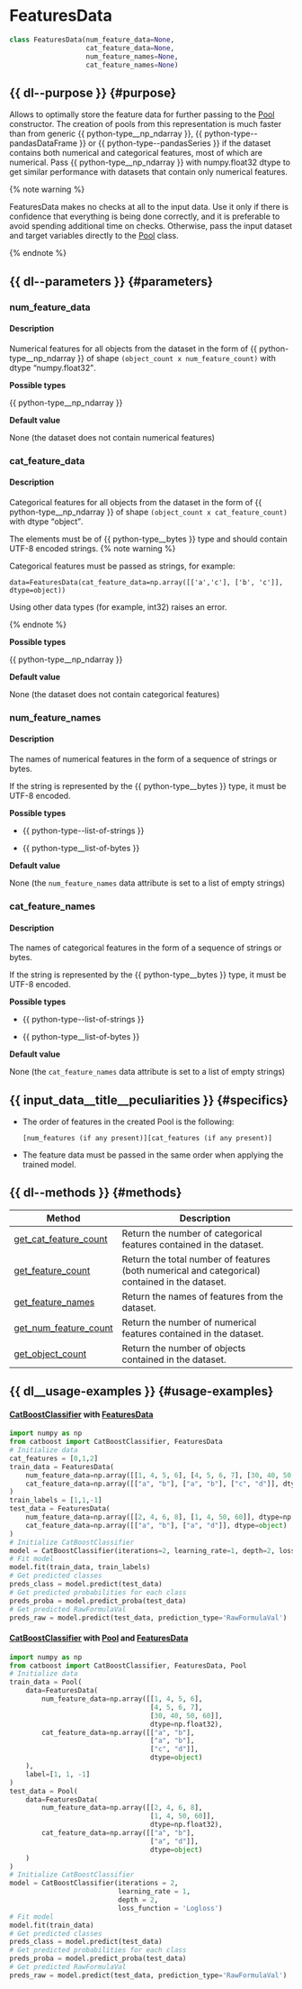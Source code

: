 # FeaturesData

```python
class FeaturesData(num_feature_data=None,
                   cat_feature_data=None,
                   num_feature_names=None,
                   cat_feature_names=None)
```

## {{ dl--purpose }} {#purpose}

Allows to optimally store the feature data for further passing to the [Pool](python-reference_pool.md) constructor. The creation of pools from this representation is much faster than from generic {{ python-type__np_ndarray }}, {{ python-type--pandasDataFrame }} or {{ python-type--pandasSeries }} if the dataset contains both numerical and categorical features, most of which are numerical. Pass {{ python-type__np_ndarray }} with numpy.float32 dtype to get similar performance with datasets that contain only numerical features.

{% note warning %}

FeaturesData makes no checks at all to the input data. Use it only if there is confidence that everything is being done correctly, and it is preferable to avoid spending additional time on checks. Otherwise, pass the input dataset and target variables directly to the [Pool](python-reference_pool.md) class.

{% endnote %}


## {{ dl--parameters }} {#parameters}

### num_feature_data

#### Description

Numerical features for all objects from the dataset in the form of {{ python-type__np_ndarray }} of shape `(object_count x num_feature_count)` with dtype <q>numpy.float32</q>.

**Possible types** 

{{ python-type__np_ndarray }}

**Default value** 

None (the dataset does not contain numerical features)

### cat_feature_data

#### Description

Categorical features for all objects from the dataset in the form of {{ python-type__np_ndarray }} of shape `(object_count x cat_feature_count)` with dtype <q>object</q>.

The elements must be of {{ python-type__bytes }} type and should contain UTF-8 encoded strings.
{% note warning %}

Categorical features must be passed as strings, for example:

```
data=FeaturesData(cat_feature_data=np.array([['a','c'], ['b', 'c']], dtype=object))
```
Using other data types (for example, int32) raises an error.

{% endnote %}

**Possible types**

{{ python-type__np_ndarray }}

**Default value** 

None (the dataset does not contain categorical features)

###  num_feature_names

#### Description

The names of numerical features in the form of a sequence of strings or bytes.

If the string is represented by the {{ python-type__bytes }} type, it must be UTF-8 encoded.

**Possible types**

- {{ python-type--list-of-strings }}

- {{ python-type__list-of-bytes }}

**Default value** 

None (the `num_feature_names` data attribute is set to a list of empty strings)

###  cat_feature_names

#### Description

The names of categorical features in the form of a sequence of strings or bytes.

If the string is represented by the {{ python-type__bytes }} type, it must be UTF-8 encoded.

**Possible types** 

- {{ python-type--list-of-strings }}

- {{ python-type__list-of-bytes }}

**Default value** 

None (the `cat_feature_names` data attribute is set to a list of empty strings)

## {{ input_data__title__peculiarities }} {#specifics}

- The order of features in the created Pool is the following:
    ```
    [num_features (if any present)][cat_features (if any present)]
    ```

- The feature data must be passed in the same order when applying the trained model.

## {{ dl--methods }} {#methods}

Method | Description
----- | -----
[get_cat_feature_count](python-features-data_get-cat-feature-count.md) | Return the number of categorical features contained in the dataset.|
[get_feature_count](python-features-data_get-feature-count.md) | Return the total number of features (both numerical and categorical) contained in the dataset.
[get_feature_names](python-features-data_get-feature-names.md) | Return the names of features from the dataset.
[get_num_feature_count](python-features-data_get-num-feature-count.md) | Return the number of numerical features contained in the dataset.
[get_object_count](python-features-data_get-object-count.md) | Return the number of objects contained in the dataset.


## {{ dl__usage-examples }} {#usage-examples}

#### [CatBoostClassifier](../concepts/python-reference_catboostclassifier.md) with [FeaturesData](../concepts/python-features-data__desc.md)

```python
import numpy as np
from catboost import CatBoostClassifier, FeaturesData
# Initialize data
cat_features = [0,1,2]
train_data = FeaturesData(
    num_feature_data=np.array([[1, 4, 5, 6], [4, 5, 6, 7], [30, 40, 50, 60]], dtype=np.float32),
    cat_feature_data=np.array([["a", "b"], ["a", "b"], ["c", "d"]], dtype=object)
)
train_labels = [1,1,-1]
test_data = FeaturesData(
    num_feature_data=np.array([[2, 4, 6, 8], [1, 4, 50, 60]], dtype=np.float32),
    cat_feature_data=np.array([["a", "b"], ["a", "d"]], dtype=object)
)
# Initialize CatBoostClassifier
model = CatBoostClassifier(iterations=2, learning_rate=1, depth=2, loss_function='Logloss')
# Fit model
model.fit(train_data, train_labels)
# Get predicted classes
preds_class = model.predict(test_data)
# Get predicted probabilities for each class
preds_proba = model.predict_proba(test_data)
# Get predicted RawFormulaVal
preds_raw = model.predict(test_data, prediction_type='RawFormulaVal')
```

#### [CatBoostClassifier](../concepts/python-reference_catboostclassifier.md) with [Pool](../concepts/python-reference_pool.md) and [FeaturesData](../concepts/python-features-data__desc.md)

```python
import numpy as np
from catboost import CatBoostClassifier, FeaturesData, Pool
# Initialize data
train_data = Pool(
    data=FeaturesData(
        num_feature_data=np.array([[1, 4, 5, 6],
                                   [4, 5, 6, 7],
                                   [30, 40, 50, 60]],
                                   dtype=np.float32),
        cat_feature_data=np.array([["a", "b"],
                                   ["a", "b"],
                                   ["c", "d"]],
                                   dtype=object)
    ),
    label=[1, 1, -1]
)
test_data = Pool(
    data=FeaturesData(
        num_feature_data=np.array([[2, 4, 6, 8],
                                   [1, 4, 50, 60]],
                                   dtype=np.float32),
        cat_feature_data=np.array([["a", "b"],
                                   ["a", "d"]],
                                   dtype=object)
    )
)
# Initialize CatBoostClassifier
model = CatBoostClassifier(iterations = 2,
                           learning_rate = 1,
                           depth = 2,
                           loss_function = 'Logloss')
# Fit model
model.fit(train_data)
# Get predicted classes
preds_class = model.predict(test_data)
# Get predicted probabilities for each class
preds_proba = model.predict_proba(test_data)
# Get predicted RawFormulaVal
preds_raw = model.predict(test_data, prediction_type='RawFormulaVal')
```
